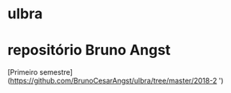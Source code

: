 # ulbra

# repositório Bruno Angst

[Primeiro semestre](https://github.com/BrunoCesarAngst/ulbra/tree/master/2018-2 ')
